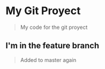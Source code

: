 # My Git Proyect
> My code for the git proyect
## I'm in the feature branch
> Added to master again


